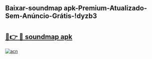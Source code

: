 
## Baixar-soundmap apk-Premium-Atualizado-Sem-Anúncio-Grátis-!dyzb3

# <h2><a href="https://andorid.site?title=soundmap_apk&ref=27">🔗👉 🔴 soundmap apk</a></h2>

[![acn](https://github.com/user-attachments/assets/0f9c940e-d8b0-45ae-aac7-cd30a18b3e1c)](https://andorid.site?title=soundmap_apk&ref=27)

